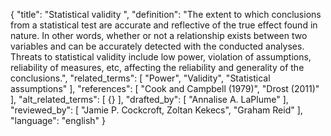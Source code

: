 {
  "title": "Statistical validity ",
  "definition": "The extent to which conclusions from a statistical test are accurate and reflective of the true effect found in nature. In other words, whether or not a relationship exists between two variables and can be accurately detected with the conducted analyses. Threats to statistical validity include low power, violation of assumptions, reliability of measures, etc, affecting the reliability and generality of the conclusions.",
  "related_terms": [
    "Power",
    "Validity",
    "Statistical assumptions"
  ],
  "references": [
    "Cook and Campbell (1979)",
    "Drost (2011)"
  ],
  "alt_related_terms": [
    {}
  ],
  "drafted_by": [
    "Annalise A. LaPlume"
  ],
  "reviewed_by": [
    "Jamie P. Cockcroft, Zoltan Kekecs",
    "Graham Reid"
  ],
  "language": "english"
}
